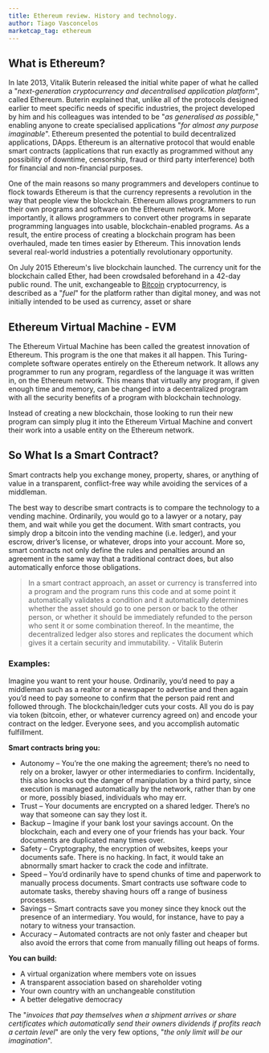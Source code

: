```yaml
---
title: Ethereum review. History and technology.
author: Tiago Vasconcelos
marketcap_tag: ethereum
---
```


## What is Ethereum?
In late 2013, Vitalik Buterin released the initial white paper of what he called a "*next-generation cryptocurrency and decentralised application platform*", called Ethereum. Buterin explained that, unlike all of the protocols designed earlier to meet specific needs of specific industries, the project developed by him and his colleagues was intended to be "*as generalised as possible,*" enabling anyone to create specialised applications "*for almost any purpose imaginable*". Ethereum presented the potential to build decentralized applications, DApps. Ethereum is an alternative protocol that would enable smart contracts (applications that run exactly as programmed without any possibility of downtime, censorship, fraud or third party interference) both for financial and non-financial purposes.

One of the main reasons so many programmers and developers continue to flock towards Ethereum is that the currency represents a revolution in the way that people view the blockchain. Ethereum allows programmers to run their own programs and software on the Ethereum network. More importantly, it allows programmers to convert other programs in separate programming languages into usable, blockchain-enabled programs. As a result, the entire process of creating a blockchain program has been overhauled, made ten times easier by Ethereum. This innovation lends several real-world industries a potentially revolutionary opportunity.

On July 2015 Ethereum's live blockchain launched. The currency unit for the blockchain called Ether, had been crowdsaled beforehand in a 42-day public round. The unit, exchangeable to [Bitcoin](2017-09-26-bitcoin) cryptocurrency, is described as a "*fuel*" for the platform rather than digital money, and was not initially intended to be used as currency, asset or share

## Ethereum Virtual Machine - EVM
The Ethereum Virtual Machine has been called the greatest innovation of Ethereum. This program is the one that makes it all happen. This Turing-complete software operates entirely on the Ethereum network. It allows any programmer to run any program, regardless of the language it was written in, on the Ethereum network. This means that virtually any program, if given enough time and memory, can be changed into a decentralized program with all the security benefits of a program with blockchain technology.

Instead of creating a new blockchain, those looking to run their new program can simply plug it into the Ethereum Virtual Machine and convert their work into a usable entity on the Ethereum network.

## So What Is a Smart Contract?
Smart contracts help you exchange money, property, shares, or anything of value in a transparent, conflict-free way while avoiding the services of a middleman.

The best way to describe smart contracts is to compare the technology to a vending machine. Ordinarily, you would go to a lawyer or a notary, pay them, and wait while you get the document. With smart contracts, you simply drop a bitcoin into the vending machine (i.e. ledger), and your escrow, driver’s license, or whatever, drops into your account. More so, smart contracts not only define the rules and penalties around an agreement in the same way that a traditional contract does, but also automatically enforce those obligations.

>In a smart contract approach, an asset or currency is transferred into a program and the program runs this code and at some point it automatically validates a condition and it automatically determines whether the asset should go to one person or back to the other person, or whether it should be immediately refunded to the person who sent it or some combination thereof. In the meantime, the decentralized ledger also stores and replicates the document which gives it a certain security and immutability. - Vitalik Buterin

### Examples:
Imagine you want to rent your house. Ordinarily, you’d need to pay a middleman such as a realtor or a newspaper to advertise and then again you’d need to pay someone to confirm that the person paid rent and followed through. The blockchain/ledger cuts your costs. All you do is pay via token (bitcoin, ether, or whatever currency agreed on) and encode your contract on the ledger. Everyone sees, and you accomplish automatic fulfillment.

__Smart contracts bring you:__
* Autonomy – You’re the one making the agreement; there’s no need to rely on a broker, lawyer or other intermediaries to confirm. Incidentally, this also knocks out the danger of manipulation by a third party, since execution is managed automatically by the network, rather than by one or more, possibly biased, individuals who may err.
* Trust – Your documents are encrypted on a shared ledger.  There’s no way that someone can say they lost it.
* Backup – Imagine if your bank lost your savings account. On the blockchain, each and every one of your friends has your back. Your documents are duplicated many times over.
* Safety – Cryptography, the encryption of websites, keeps your documents safe. There is no hacking. In fact, it would take an abnormally smart hacker to crack the code and infiltrate.
* Speed – You’d ordinarily have to spend chunks of time and paperwork to manually process documents. Smart contracts use software code to automate tasks, thereby shaving hours off a range of business processes.
* Savings – Smart contracts save you money since they knock out the presence of an intermediary. You would, for instance, have to pay a notary to witness your transaction.
* Accuracy – Automated contracts are not only faster and cheaper but also avoid the errors that come from manually filling out heaps of forms.

__You can build:__
* A virtual organization where members vote on issues
* A transparent association based on shareholder voting
* Your own country with an unchangeable constitution
* A better delegative democracy

The "*invoices that pay themselves when a shipment arrives or share certificates which automatically send their owners dividends if profits reach a certain level*" are only the very few options, "*the only limit will be our imagination*".

